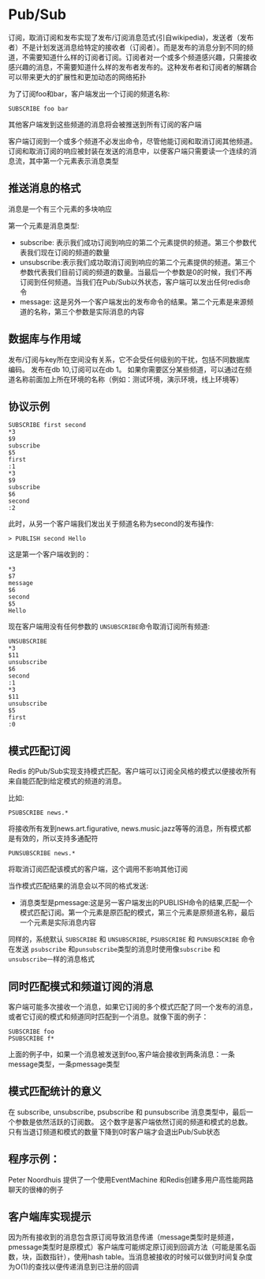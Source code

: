 #   Pub/Sub

订阅，取消订阅和发布实现了发布/订阅消息范式(引自wikipedia)，发送者（发布者）不是计划发送消息给特定的接收者（订阅者）。而是发布的消息分到不同的频道，不需要知道什么样的订阅者订阅。订阅者对一个或多个频道感兴趣，只需接收感兴趣的消息，不需要知道什么样的发布者发布的。这种发布者和订阅者的解耦合可以带来更大的扩展性和更加动态的网络拓扑

为了订阅foo和bar，客户端发出一个订阅的频道名称:
```
SUBSCRIBE foo bar
```

其他客户端发到这些频道的消息将会被推送到所有订阅的客户端

客户端订阅到一个或多个频道不必发出命令，尽管他能订阅和取消订阅其他频道。订阅和取消订阅的响应被封装在发送的消息中，以便客户端只需要读一个连续的消息流，其中第一个元素表示消息类型

##  推送消息的格式

消息是一个有三个元素的多块响应

第一个元素是消息类型:
-   subscribe: 表示我们成功订阅到响应的第二个元素提供的频道。第三个参数代表我们现在订阅的频道的数量
-   unsubscribe:表示我们成功取消订阅到响应的第二个元素提供的频道。第三个参数代表我们目前订阅的频道的数量。当最后一个参数是0的时候，我们不再订阅到任何频道。当我们在Pub/Sub以外状态，客户端可以发出任何redis命令
-   message: 这是另外一个客户端发出的发布命令的结果。第二个元素是来源频道的名称，第三个参数是实际消息的内容

##  数据库与作用域

发布/订阅与key所在空间没有关系，它不会受任何级别的干扰，包括不同数据库编码。 发布在db 10,订阅可以在db 1。 如果你需要区分某些频道，可以通过在频道名称前面加上所在环境的名称（例如：测试环境，演示环境，线上环境等）

##  协议示例
```
SUBSCRIBE first second
*3
$9
subscribe
$5
first
:1
*3
$9
subscribe
$6
second
:2
```

此时，从另一个客户端我们发出关于频道名称为second的发布操作:
```
> PUBLISH second Hello
```

这是第一个客户端收到的：
```
*3
$7
message
$6
second
$5
Hello
```

现在客户端用没有任何参数的 `UNSUBSCRIBE`命令取消订阅所有频道:
```
UNSUBSCRIBE
*3
$11
unsubscribe
$6
second
:1
*3
$11
unsubscribe
$5
first
:0
```

##  模式匹配订阅

Redis 的Pub/Sub实现支持模式匹配。客户端可以订阅全风格的模式以便接收所有来自能匹配到给定模式的频道的消息。

比如:
```
PSUBSCRIBE news.*
```

将接收所有发到news.art.figurative, news.music.jazz等等的消息，所有模式都是有效的，所以支持多通配符
```
PUNSUBSCRIBE news.*
```

将取消订阅匹配该模式的客户端，这个调用不影响其他订阅

当作模式匹配结果的消息会以不同的格式发送:
-   消息类型是pmessage:这是另一客户端发出的PUBLISH命令的结果,匹配一个模式匹配订阅。第一个元素是原匹配的模式，第三个元素是原频道名称，最后一个元素是实际消息内容

同样的，系统默认 `SUBSCRIBE` 和 `UNSUBSCRIBE`, `PSUBSCRIBE` 和 `PUNSUBSCRIBE` 命令在发送 `psubscribe` 和`punsubscribe`类型的消息时使用像`subscribe` 和 `unsubscribe一`样的消息格式

##  同时匹配模式和频道订阅的消息

客户端可能多次接收一个消息，如果它订阅的多个模式匹配了同一个发布的消息，或者它订阅的模式和频道同时匹配到一个消息。就像下面的例子：
```
SUBSCRIBE foo
PSUBSCRIBE f*
```

上面的例子中，如果一个消息被发送到foo,客户端会接收到两条消息：一条message类型，一条pmessage类型

##  模式匹配统计的意义

在 subscribe, unsubscribe, psubscribe 和 punsubscribe 消息类型中，最后一个参数是依然活跃的订阅数。 这个数字是客户端依然订阅的频道和模式的总数。只有当退订频道和模式的数量下降到0时客户端才会退出Pub/Sub状态

##  程序示例：

Peter Noordhuis 提供了一个使用EventMachine 和Redis创建多用户高性能网路聊天的很棒的例子

##  客户端库实现提示

因为所有接收到的消息包含原订阅导致消息传递（message类型时是频道，pmessage类型时是原模式）客户端库可能绑定原订阅到回调方法（可能是匿名函数，块，函数指针），使用hash table。当消息被接收的时候可以做到时间复杂度为O(1)的查找以便传递消息到已注册的回调